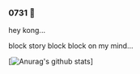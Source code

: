 ### 0731 👋

hey kong...

block story block block on my mind...

<!--
**imbacc/imbacc** is a ✨ _special_ ✨ repository because its `README.md` (this file) appears on your GitHub profile.

Here are some ideas to get you started:

- 🔭 I’m currently working on ...
- 🌱 I’m currently learning ...
- 👯 I’m looking to collaborate on ...
- 🤔 I’m looking for help with ...
- 💬 Ask me about ...
- 📫 How to reach me: ...
- 😄 Pronouns: ...
- ⚡ Fun fact: ...
-->

[![Anurag's github stats](https://github-readme-stats.vercel.app/api?username=imbacc&show_icons=true&title_color=fff&icon_color=79ff97&text_color=9f9f9f&bg_color=151515&hide=["contribs"])]

